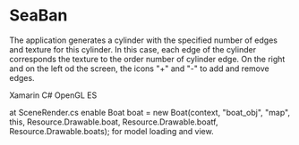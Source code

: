 # SeaBan
The application generates a cylinder with the specified number of edges and texture for this cylinder.
In this case, each edge of the cylinder corresponds the texture to the order number of cylinder edge. 
On the right and on the left od the screen, the icons "+" and "-" to add and remove edges.

Xamarin C# OpenGL ES

at SceneRender.cs enable Boat boat = new Boat(context, "boat_obj", "map", this, Resource.Drawable.boat, Resource.Drawable.boatf, Resource.Drawable.boats);
for model loading and view.

